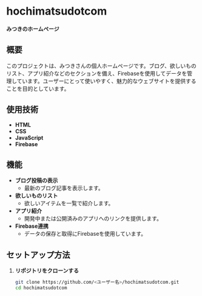 # hochimatsudotcom

**みつきのホームページ**

## 概要

このプロジェクトは、みつきさんの個人ホームページです。ブログ、欲しいものリスト、アプリ紹介などのセクションを備え、Firebaseを使用してデータを管理しています。ユーザーにとって使いやすく、魅力的なウェブサイトを提供することを目的としています。

## 使用技術

- **HTML**
- **CSS**
- **JavaScript**
- **Firebase**

## 機能

- **ブログ投稿の表示**
  - 最新のブログ記事を表示します。
- **欲しいものリスト**
  - 欲しいアイテムを一覧で紹介します。
- **アプリ紹介**
  - 開発中または公開済みのアプリへのリンクを提供します。
- **Firebase連携**
  - データの保存と取得にFirebaseを使用しています。

## セットアップ方法

1. **リポジトリをクローンする**

   ```bash
   git clone https://github.com/<ユーザー名>/hochimatsudotcom.git
   cd hochimatsudotcom
